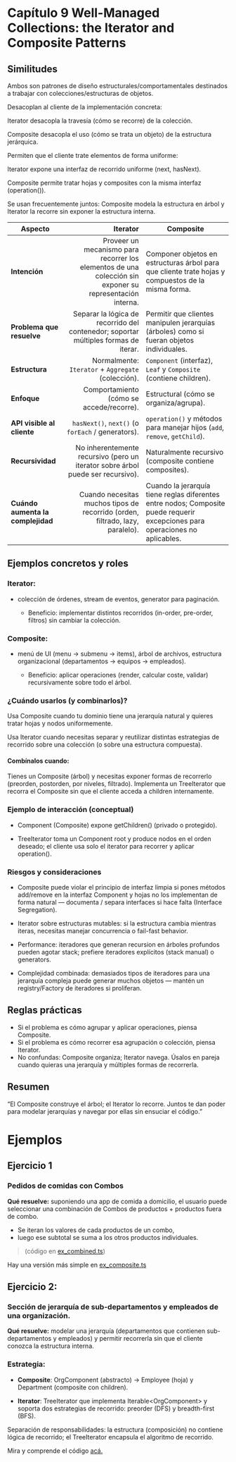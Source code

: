 # Capítulo 9 Well-Managed Collections: the Iterator and Composite Patterns

## Similitudes

Ambos son patrones de diseño estructurales/comportamentales destinados a trabajar con colecciones/estructuras de objetos.

Desacoplan al cliente de la implementación concreta:

Iterator desacopla la travesía (cómo se recorre) de la colección.

Composite desacopla el uso (cómo se trata un objeto) de la estructura jerárquica.

Permiten que el cliente trate elementos de forma uniforme:

Iterator expone una interfaz de recorrido uniforme (next, hasNext).

Composite permite tratar hojas y composites con la misma interfaz (operation()).

Se usan frecuentemente juntos: Composite modela la estructura en árbol y Iterator la recorre sin exponer la estructura interna.

| Aspecto                           |                                                                                                 Iterator | Composite                                                                                                                     |
| --------------------------------- | -------------------------------------------------------------------------------------------------------: | ----------------------------------------------------------------------------------------------------------------------------- |
| **Intención**                     | Proveer un mecanismo para recorrer los elementos de una colección sin exponer su representación interna. | Componer objetos en estructuras árbol para que cliente trate hojas y compuestos de la misma forma.                            |
| **Problema que resuelve**         |                      Separar la lógica de recorrido del contenedor; soportar múltiples formas de iterar. | Permitir que clientes manipulen jerarquías (árboles) como si fueran objetos individuales.                                     |
| **Estructura**                    |                                                       Normalmente: `Iterator` + `Aggregate` (colección). | `Component` (interfaz), `Leaf` y `Composite` (contiene children).                                                             |
| **Enfoque**                       |                                                                 Comportamiento (cómo se accede/recorre). | Estructural (cómo se organiza/agrupa).                                                                                        |
| **API visible al cliente**        |                                                        `hasNext()`, `next()` (o `forEach` / generators). | `operation()` y métodos para manejar hijos (`add`, `remove`, `getChild`).                                                     |
| **Recursividad**                  |                          No inherentemente recursivo (pero un iterator sobre árbol puede ser recursivo). | Naturalmente recursivo (composite contiene composites).                                                                       |
| **Cuándo aumenta la complejidad** |                            Cuando necesitas muchos tipos de recorrido (orden, filtrado, lazy, paralelo). | Cuando la jerarquía tiene reglas diferentes entre nodos; Composite puede requerir excepciones para operaciones no aplicables. |



## Ejemplos concretos y roles

### Iterator:
- colección de órdenes, stream de eventos, generator para paginación.

    - Beneficio: implementar distintos recorridos (in-order, pre-order, filtros) sin cambiar la colección.

### Composite:
- menú de UI (menu → submenu → items), árbol de archivos, estructura organizacional (departamentos → equipos → empleados).

    - Beneficio: aplicar operaciones (render, calcular coste, validar) recursivamente sobre todo el árbol.

### ¿Cuándo usarlos (y combinarlos)?

Usa Composite cuando tu dominio tiene una jerarquía natural y quieres tratar hojas y nodos uniformemente.

Usa Iterator cuando necesitas separar y reutilizar distintas estrategias de recorrido sobre una colección (o sobre una estructura compuesta).

#### Combínalos cuando:

Tienes un Composite (árbol) y necesitas exponer formas de recorrerlo (preorden, postorden, por niveles, filtrado). Implementa un TreeIterator que recorra el Composite sin que el cliente acceda a children internamente.

### Ejemplo de interacción (conceptual)

- Component (Composite) expone getChildren() (privado o protegido).

- TreeIterator toma un Component root y produce nodos en el orden deseado; el cliente usa solo el iterator para recorrer y aplicar operation().

### Riesgos y consideraciones

- Composite puede violar el principio de interfaz limpia si pones métodos add/remove en la interfaz Component y hojas no los implementan de forma natural — documenta / separa interfaces si hace falta (Interface Segregation).

- Iterator sobre estructuras mutables: si la estructura cambia mientras iteras, necesitas manejar concurrencia o fail-fast behavior.

- Performance: iteradores que generan recursion en árboles profundos pueden agotar stack; prefiere iteradores explícitos (stack manual) o generators.

- Complejidad combinada: demasiados tipos de iteradores para una jerarquía compleja puede generar muchos objetos — mantén un registry/Factory de iteradores si proliferan.

## Reglas prácticas 

- Si el problema es cómo agrupar y aplicar operaciones, piensa Composite.
- Si el problema es cómo recorrer esa agrupación o colección, piensa Iterator.
- No confundas: Composite organiza; Iterator navega. Úsalos en pareja cuando quieras una jerarquía y múltiples formas de recorrerla.

## Resumen
“El Composite construye el árbol; el Iterator lo recorre. Juntos te dan poder para modelar jerarquías y navegar por ellas sin ensuciar el código.”

# Ejemplos

## Ejercicio 1
### Pedidos de comidas con Combos
**Qué resuelve:** suponiendo una app de comida a domicilio, el usuario puede seleccionar una combinación de Combos de productos + productos fuera de combo.
 * Se iteran los valores de cada productos de un combo,
 * luego ese subtotal se suma a los otros productos individuales.
 
>(código en [ex_combined.ts](ex_combined.ts))

Hay una versión más simple en [ex_composite.ts](ex_composite.ts)

## Ejercicio 2: 

### Sección de jerarquía  de sub-departamentos y empleados de una organización.

**Qué resuelve:** modelar una jerarquía (departamentos que contienen sub-departamentos y empleados) y permitir recorrerla sin que el cliente conozca la estructura interna.

### Estrategia:

- **Composite**: OrgComponent (abstracto) → Employee (hoja) y Department (composite con children).

- **Iterator**: TreeIterator que implementa Iterable\<OrgComponent> y soporta dos estrategias de recorrido: preorder (DFS) y breadth-first (BFS).

Separación de responsabilidades: la estructura (composición) no contiene lógica de recorrido; el TreeIterator encapsula el algoritmo de recorrido.

Mira y comprende el código [acá.](cap9.ts)